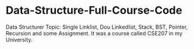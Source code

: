 # Data-Structure-Full-Course-Code
Data Structurer Topic: Single Linklist, Dou Linkedlist, Stack, BST, Pointer, Recursion and some Assignment. It was a course called CSE207 in my University.
